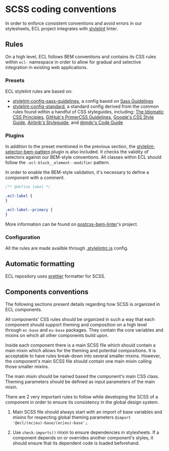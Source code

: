 # SCSS coding conventions

In order to enforce consistent conventions and avoid errors in our stylesheets, ECL project integrates with [stylelint](https://stylelint.io/) linter.

## Rules

On a high level, ECL follows BEM conventions and contains its CSS rules within `ecl-` namespace in order to allow for gradual and selective integration in existing web applications.

### Presets

ECL stylelint rules are based on:

- [stylelint-config-sass-guidelines](https://github.com/bjankord/stylelint-config-sass-guidelines), a config based on [Sass Guidelines](https://sass-guidelin.es/)
- [stylelint-config-standard](https://github.com/stylelint/stylelint-config-standard), a standard config derived from the common rules found within a handful of CSS styleguides, including: [The Idiomatic CSS Principles](https://github.com/necolas/idiomatic-css), [GitHub's PrimerCSS Guidelines](http://primercss.io/guidelines/#scss), [Google's CSS Style Guide](https://google.github.io/styleguide/htmlcssguide.html#CSS_Formatting_Rules), [Airbnb's Styleguide](https://github.com/airbnb/css#css), and [@mdo's Code Guide](http://codeguide.co/#css)

### Plugins

In addition to the preset mentioned in the previous section, the [stylelint-selector-bem-pattern](https://github.com/davidtheclark/stylelint-selector-bem-pattern) plugin is also included. It checks the validity of selectors against our BEM-style conventions. All classes within ECL should follow the `.ecl-block__element--modifier` pattern.

In order to enable the BEM-style validation, it's necessary to define a component with a comment.

```scss
/** @define label */

.ecl-label {
}

.ecl-label--primary {
}
```

More information can be found on [postcss-bem-linter](https://github.com/postcss/postcss-bem-linter#defining-a-component-and-utilities)'s project.

### Configuration

All the rules are made availble through [.stylelintrc.js](../../.stylelintrc.js) config.

## Automatic formatting

ECL repository uses [prettier](https://prettier.io) formatter for SCSS.

## Components conventions

The following sections present details regarding how SCSS is organized in ECL components.

All components' CSS rules should be organized in such a way that each component should support theming and composition on a high level through `ec-base` and `eu-base` packages. They contain the core variables and mixins on which all other components build upon.

Inside each component there is a main SCSS file which should contain a main mixin which allows for the theming and potential compositions. It is acceptable to have rules break-down into several smaller mixins. However, the component's main SCSS file should contain one main mixin calling those smaller mixins.

The main mixin should be named based the component's main CSS class. Theming parameters should be defined as input parameters of the main mixin.

There are 2 very important rules to follow while developing the SCSS of a component in order to ensure its consistency in the global design system.

1. Main SCSS file should always start with an import of base variables and mixins for respecting global theming parameters `@import '@ecl/(ec|eu)-base/(ec|eu)-base';`.

2. Use `check-imports()` mixin to ensure dependencies in stylesheets. If a component depends on or overrides another component's styles, it should ensure that its dependent code is loaded beforehand.
